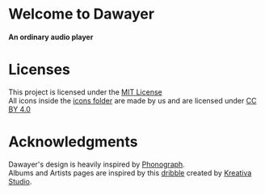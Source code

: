 # Welcome to Dawayer
#### An ordinary audio player

# Licenses
This project is licensed under the [MIT License](https://gitlab.com/herpproject/Dawayer/blob/development/LICENSE)  
All icons inside the [icons folder](https://gitlab.com/herpproject/Dawayer/tree/development/icons) are made by us and are licensed under [CC BY 4.0](https://creativecommons.org/licenses/by/4.0/)

# Acknowledgments
Dawayer's design is heavily inspired by [Phonograph](https://play.google.com/store/apps/details?id=com.kabouzeid.gramophone).  
Albums and Artists pages are inspired by this [dribble](https://dribbble.com/shots/4579038-Foodiefit-Interaction-studio-included) created by [Kreativa Studio](https://dribbble.com/KreativaStudio).
